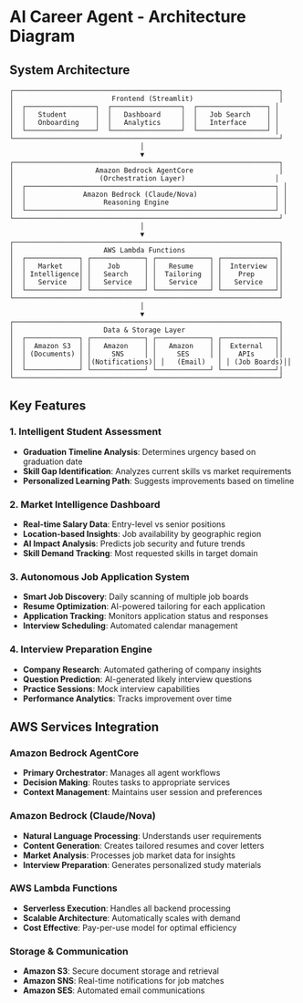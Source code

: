 # AI Career Agent - Architecture Diagram

## System Architecture

```
┌─────────────────────────────────────────────────────────────────┐
│                        Frontend (Streamlit)                     │
│  ┌─────────────────┐  ┌─────────────────┐  ┌─────────────────┐ │
│  │   Student       │  │   Dashboard     │  │   Job Search    │ │
│  │   Onboarding    │  │   Analytics     │  │   Interface     │ │
│  └─────────────────┘  └─────────────────┘  └─────────────────┘ │
└─────────────────────────────────────────────────────────────────┘
                                │
                                ▼
┌─────────────────────────────────────────────────────────────────┐
│                    Amazon Bedrock AgentCore                     │
│                     (Orchestration Layer)                      │
│  ┌─────────────────────────────────────────────────────────────┐ │
│  │              Amazon Bedrock (Claude/Nova)                   │ │
│  │                   Reasoning Engine                          │ │
│  └─────────────────────────────────────────────────────────────┘ │
└─────────────────────────────────────────────────────────────────┘
                                │
                                ▼
┌─────────────────────────────────────────────────────────────────┐
│                      AWS Lambda Functions                       │
│  ┌─────────────┐ ┌─────────────┐ ┌─────────────┐ ┌─────────────┐│
│  │   Market    │ │    Job      │ │   Resume    │ │  Interview  ││
│  │ Intelligence│ │   Search    │ │  Tailoring  │ │    Prep     ││
│  │   Service   │ │   Service   │ │   Service   │ │   Service   ││
│  └─────────────┘ └─────────────┘ └─────────────┘ └─────────────┘│
└─────────────────────────────────────────────────────────────────┘
                                │
                                ▼
┌─────────────────────────────────────────────────────────────────┐
│                      Data & Storage Layer                       │
│  ┌─────────────┐ ┌─────────────┐ ┌─────────────┐ ┌─────────────┐│
│  │  Amazon S3  │ │   Amazon    │ │   Amazon    │ │  External   ││
│  │ (Documents) │ │     SNS     │ │     SES     │ │    APIs     ││
│  │             │ │(Notifications)│ │   (Email)   │ │ (Job Boards)││
│  └─────────────┘ └─────────────┘ └─────────────┘ └─────────────┘│
└─────────────────────────────────────────────────────────────────┘
```

## Key Features

### 1. Intelligent Student Assessment

- **Graduation Timeline Analysis**: Determines urgency based on graduation date
- **Skill Gap Identification**: Analyzes current skills vs market requirements
- **Personalized Learning Path**: Suggests improvements based on timeline

### 2. Market Intelligence Dashboard

- **Real-time Salary Data**: Entry-level vs senior positions
- **Location-based Insights**: Job availability by geographic region
- **AI Impact Analysis**: Predicts job security and future trends
- **Skill Demand Tracking**: Most requested skills in target domain

### 3. Autonomous Job Application System

- **Smart Job Discovery**: Daily scanning of multiple job boards
- **Resume Optimization**: AI-powered tailoring for each application
- **Application Tracking**: Monitors application status and responses
- **Interview Scheduling**: Automated calendar management

### 4. Interview Preparation Engine

- **Company Research**: Automated gathering of company insights
- **Question Prediction**: AI-generated likely interview questions
- **Practice Sessions**: Mock interview capabilities
- **Performance Analytics**: Tracks improvement over time

## AWS Services Integration

### Amazon Bedrock AgentCore

- **Primary Orchestrator**: Manages all agent workflows
- **Decision Making**: Routes tasks to appropriate services
- **Context Management**: Maintains user session and preferences

### Amazon Bedrock (Claude/Nova)

- **Natural Language Processing**: Understands user requirements
- **Content Generation**: Creates tailored resumes and cover letters
- **Market Analysis**: Processes job market data for insights
- **Interview Preparation**: Generates personalized study materials

### AWS Lambda Functions

- **Serverless Execution**: Handles all backend processing
- **Scalable Architecture**: Automatically scales with demand
- **Cost Effective**: Pay-per-use model for optimal efficiency

### Storage & Communication

- **Amazon S3**: Secure document storage and retrieval
- **Amazon SNS**: Real-time notifications for job matches
- **Amazon SES**: Automated email communications
